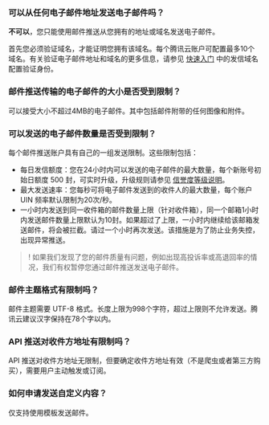 [](id:que1) 
### 可以从任何电子邮件地址发送电子邮件吗？
**不可以**，您只能使用邮件推送从您拥有的地址或域名发送电子邮件。

首先您必须验证域名，才能证明您拥有该域名。每个腾讯云账户可配置最多10个域名。有关验证电子邮件地址和域名的更多信息，请参见 [快速入门](https://www.tencentcloud.com/document/product/1084/48862) 中的发信域名配置验证身份。

[](id:que2) 
### 邮件推送传输的电子邮件的大小是否受到限制？
可以接受大小不超过4MB的电子邮件。其中包括邮件附带的任何图像和附件。

[](id:que3) 
### 可以发送的电子邮件数量是否受到限制？
每个邮件推送账户具有自己的一组发送限制。这些限制包括：

- 每日发信额度：您在24小时内可以发送的电子邮件的最大数量，每个新账号初始日额度 500 封，可实时升级，升级规则请参见 [信誉度等级说明](https://www.tencentcloud.com/document/product/1084/48864)。
- 最大发送速率：您每秒可将电子邮件发送到的收件人的最大数量，每个账户 UIN 频率默认限制为20次/秒。
- 一小时内发送到同一收件箱的邮件数量上限（针对收件箱），同一个邮箱1小时内发送邮件数量上限默认为10封。如果超过了上限，一小时内继续给该邮箱发送邮件，将会被拦截。请过一个小时再次发送。该措施是为了防止业务失控，出现异常推送。

>! 如果我们发现了您的邮件质量有问题，例如出现高投诉率或高退回率的情况，我们有权暂停您通过邮件推送发送电子邮件。

[](id:que4) 
### 邮件主题格式有限制吗？
邮件主题需要 UTF-8 格式。长度上限为998个字符，超过上限则不允许发送。腾讯云建议汉字保持在78个字以内。

[](id:que5) 
### API 推送对收件方地址有限制吗？
API 推送对收件方地址无限制，但要确定收件方地址有效（不是爬虫或者第三方购买），需要用户主动触发或订阅。

[](id:que6) 
### 如何申请发送自定义内容？
仅支持使用模板发送邮件。
